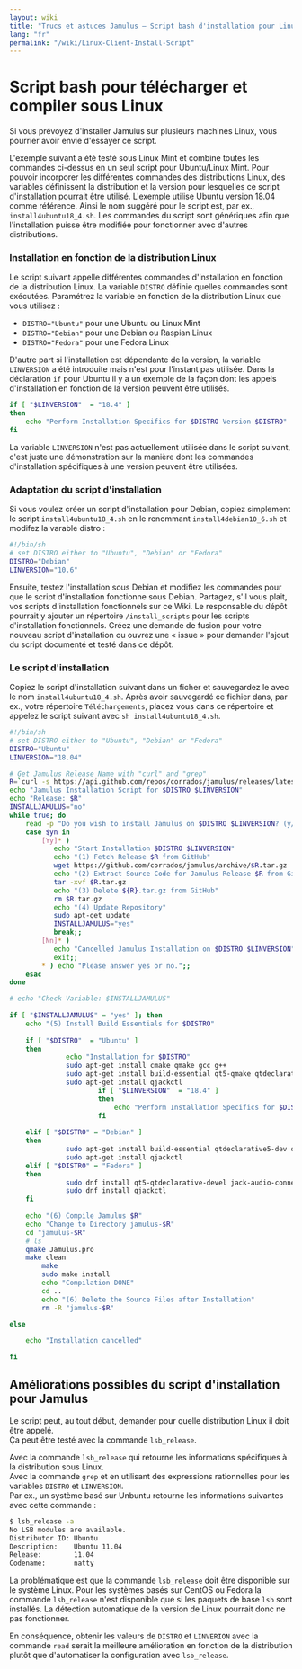 ```yaml
---
layout: wiki
title: "Trucs et astuces Jamulus – Script bash d'installation pour Linux"
lang: "fr"
permalink: "/wiki/Linux-Client-Install-Script"
---
```



# Script bash pour télécharger et compiler sous Linux

Si vous prévoyez d'installer Jamulus sur plusieurs machines Linux, vous pourrier avoir envie d'essayer ce script.

L'exemple suivant a été testé sous Linux Mint et combine toutes les commandes ci-dessus en un seul script pour Ubuntu/Linux Mint. Pour pouvoir incorporer les différentes commandes des distributions Linux, des variables définissent la distribution et la version pour lesquelles ce script d'installation pourrait être utilisé. L'exemple utilise Ubuntu version 18.04 comme référence. Ainsi le nom suggéré pour le script est, par ex., `install4ubuntu18_4.sh`. Les commandes du script sont génériques afin que l'installation puisse être modifiée pour fonctionner avec d'autres distributions.

### Installation en fonction de la distribution Linux

Le script suivant appelle différentes commandes d'installation en fonction de la distribution Linux.
La variable `DISTRO` définie quelles commandes sont exécutées. Paramétrez la variable en fonction de la distribution Linux que vous utilisez :

* `DISTRO="Ubuntu"` pour une Ubuntu ou Linux Mint
* `DISTRO="Debian"` pour une Debian ou Raspian Linux
* `DISTRO="Fedora"` pour une Fedora Linux

D'autre part si l'installation est dépendante de la version, la variable `LINVERSION` a été introduite mais n'est pour l'instant pas utilisée. 
Dans la déclaration `if` pour Ubuntu il y a un exemple de la façon dont les appels d'installation en fonction de la version peuvent être utilisés. 

```bash
if [ "$LINVERSION"  = "18.4" ]
then
    echo "Perform Installation Specifics for $DISTRO Version $DISTRO" 
fi  
```

La variable `LINVERSION` n'est pas actuellement utilisée dans le script suivant, c'est juste une démonstration sur la manière dont les commandes d'installation spécifiques à une version peuvent être utilisées.

### Adaptation du script d'installation
Si vous voulez créer un script d'installation pour Debian, copiez simplement le script `install4ubuntu18_4.sh` en le renommant `install4debian10_6.sh` et modifez la varable distro :

```bash
#!/bin/sh
# set DISTRO either to "Ubuntu", "Debian" or "Fedora"
DISTRO="Debian"
LINVERSION="10.6"
```

Ensuite, testez l'installation sous Debian et modifiez les commandes pour que le script d'installation fonctionne sous Debian. Partagez, s'il vous plait, vos scripts d'installation fonctionnels sur ce Wiki. Le responsable du dépôt pourrait y ajouter un répertoire `/install_scripts` pour les scripts d'installation fonctionnels. Créez une demande de fusion pour votre nouveau script d'installation ou ouvrez une « issue » pour demander l'ajout du script documenté et testé dans ce dépôt. 

### Le script d'installation

Copiez le script d'installation suivant dans un ficher et sauvegardez le avec le nom `install4ubuntu18_4.sh`. Après avoir sauvegardé ce fichier dans, par ex., votre répertoire `Téléchargements`, placez vous dans ce répertoire et appelez le script suivant avec `sh install4ubuntu18_4.sh`.

```bash
#!/bin/sh
# set DISTRO either to "Ubuntu", "Debian" or "Fedora"
DISTRO="Ubuntu"
LINVERSION="18.04"

# Get Jamulus Release Name with "curl" and "grep"  
R=`curl -s https://api.github.com/repos/corrados/jamulus/releases/latest | grep -oP '"tag_name": "\K(.*)(?=")'` 
echo "Jamulus Installation Script for $DISTRO $LINVERSION"
echo "Release: $R"
INSTALLJAMULUS="no"
while true; do
    read -p "Do you wish to install Jamulus on $DISTRO $LINVERSION? (y/n) " yn
    case $yn in
        [Yy]* ) 
           echo "Start Installation $DISTRO $LINVERSION"
           echo "(1) Fetch Release $R from GitHub"
           wget https://github.com/corrados/jamulus/archive/$R.tar.gz 
           echo "(2) Extract Source Code for Jamulus Release $R from GitHub"
           tar -xvf $R.tar.gz
           echo "(3) Delete ${R}.tar.gz from GitHub"
           rm $R.tar.gz
           echo "(4) Update Repository"
           sudo apt-get update
           INSTALLJAMULUS="yes" 
           break;;
        [Nn]* ) 
           echo "Cancelled Jamulus Installation on $DISTRO $LINVERSION"
           exit;;
        * ) echo "Please answer yes or no.";;
    esac
done

# echo "Check Variable: $INSTALLJAMULUS"
	
if [ "$INSTALLJAMULUS" = "yes" ]; then     
	echo "(5) Install Build Essentials for $DISTRO"
	
	if [ "$DISTRO"  = "Ubuntu" ]
	then  
		      echo "Installation for $DISTRO" 
		      sudo apt-get install cmake qmake gcc g++ 
		      sudo apt-get install build-essential qt5-qmake qtdeclarative5-dev qt5-default qttools5-dev-tools libjack-jackd2-dev 
		      sudo apt-get install qjackctl
                      if [ "$LINVERSION"  = "18.4" ]
                      then
                          echo "Perform Installation Specifics for $DISTRO Version $DISTRO" 
                      fi  
	
  	elif [ "$DISTRO" = "Debian" ]
	then    
			  sudo apt-get install build-essential qtdeclarative5-dev qt5-default qttools5-dev-tools libjack-jackd2-dev 
			  sudo apt-get install qjackctl
	elif [ "$DISTRO" = "Fedora" ]
	then    
			  sudo dnf install qt5-qtdeclarative-devel jack-audio-connection-kit-dbus jack-audio-connection-kit-devel 
			  sudo dnf install qjackctl
	fi
           
	echo "(6) Compile Jamulus $R"
	echo "Change to Directory jamulus-$R" 
	cd "jamulus-$R"
	# ls
	qmake Jamulus.pro
	make clean
        make
        sudo make install
        echo "Compilation DONE"
        cd ..
        echo "(6) Delete the Source Files after Installation"
        rm -R "jamulus-$R"
           
else

	echo "Installation cancelled"

fi

```  

## Améliorations possibles du script d'installation pour Jamulus

Le script peut, au tout début, demander pour quelle distribution Linux il doit être appelé.  
Ça peut être testé avec la commande `lsb_release`.

Avec la commande `lsb_release` qui retourne les informations spécifiques à la distribution sous Linux.    
Avec la commande `grep` et en utilisant des expressions rationnelles pour les variables `DISTRO` et `LINVERSION`.  
Par ex., un système basé sur Unbuntu retourne les informations suivantes avec cette commande :

```bash
$ lsb_release -a
No LSB modules are available.
Distributor ID: Ubuntu
Description:    Ubuntu 11.04
Release:        11.04
Codename:       natty
```

La problématique est que la commande `lsb_release` doit être disponible sur le système Linux. Pour les systèmes basés sur CentOS ou Fedora la commande `lsb_release` n'est disponible que si les paquets de base `lsb` sont installés. La détection automatique de la version de Linux pourrait donc ne pas fonctionner.

En conséquence, obtenir les valeurs de `DISTRO` et `LINVERION` avec la commande `read` serait la meilleure amélioration en fonction de la distribution plutôt que d'automatiser la configuration avec `lsb_release`.
